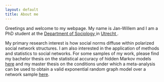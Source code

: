 ```yaml
---
layout: default
title: About me
---
```

Greetings and welcome to my webpage. My name is Jan-Willem and I am a PhD student at the <a href="https://www.uu.nl/staff/JGSimons"> Department of Sociology </a> in <a href="https://www.uu.nl/en"> Utrecht </a>.    

My primary research interest is how social norms diffuse within polarized social network structures. I am also interested in the application of methods and statistics to social networks. For some samples of my work, please find my bachelor thesis on the statistical accuracy of hidden Markov models <a href="https://github.com/jwgsim/Bachelor-Thesis-Research-Archive"> here</a> and my master thesis on the conditions under which a meta-analysis can be used to obtain a valid exponential random graph model over a network sample <a href="https://github.com/jwgsim/Master-Thesis-Research-Archive"> here</a>. 


